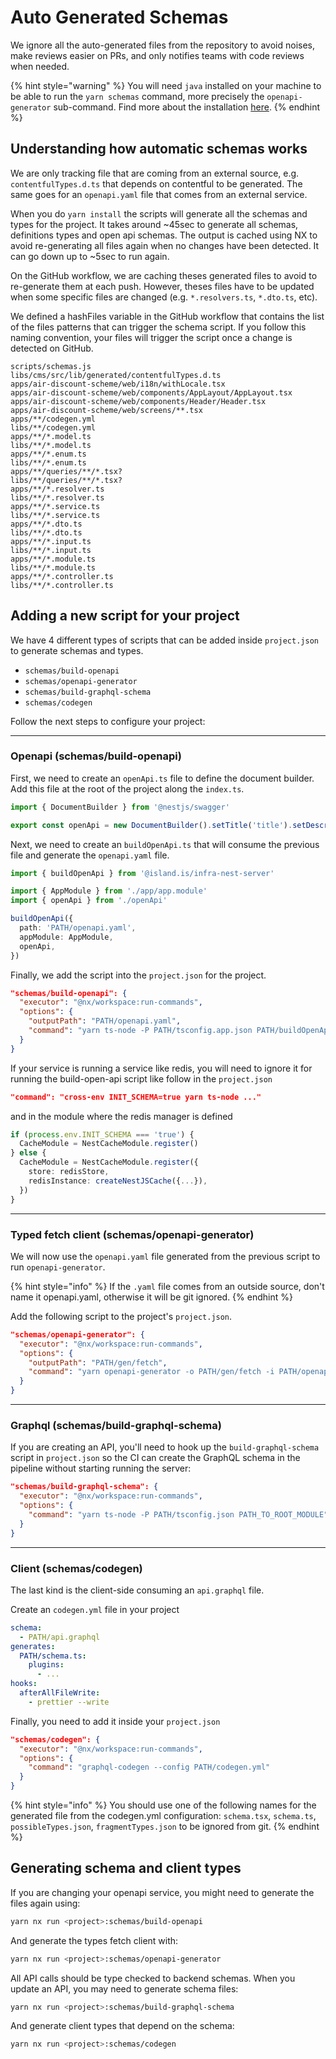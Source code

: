 # Auto Generated Schemas

We ignore all the auto-generated files from the repository to avoid noises, make reviews easier on PRs, and only notifies teams with code reviews when needed.

{% hint style="warning" %}
You will need `java` installed on your machine to be able to run the `yarn schemas` command, more precisely the `openapi-generator` sub-command. Find more about the installation [here](https://github.com/OpenAPITools/openapi-generator#13---download-jar).
{% endhint %}

## Understanding how automatic schemas works

We are only tracking file that are coming from an external source, e.g. `contentfulTypes.d.ts` that depends on contentful to be generated. The same goes for an `openapi.yaml` file that comes from an external service.

When you do `yarn install` the scripts will generate all the schemas and types for the project. It takes around ~45sec to generate all schemas, definitions types and open api schemas. The output is cached using NX to avoid re-generating all files again when no changes have been detected. It can go down up to ~5sec to run again.

On the GitHub workflow, we are caching theses generated files to avoid to re-generate them at each push. However, theses files have to be updated when some specific files are changed (e.g. `*.resolvers.ts`, `*.dto.ts`, etc).

We defined a hashFiles variable in the GitHub workflow that contains the list of the files patterns that can trigger the schema script. If you follow this naming convention, your files will trigger the script once a change is detected on GitHub.

```text
scripts/schemas.js
libs/cms/src/lib/generated/contentfulTypes.d.ts
apps/air-discount-scheme/web/i18n/withLocale.tsx
apps/air-discount-scheme/web/components/AppLayout/AppLayout.tsx
apps/air-discount-scheme/web/components/Header/Header.tsx
apps/air-discount-scheme/web/screens/**.tsx
apps/**/codegen.yml
libs/**/codegen.yml
apps/**/*.model.ts
libs/**/*.model.ts
apps/**/*.enum.ts
libs/**/*.enum.ts
apps/**/queries/**/*.tsx?
libs/**/queries/**/*.tsx?
apps/**/*.resolver.ts
libs/**/*.resolver.ts
apps/**/*.service.ts
libs/**/*.service.ts
apps/**/*.dto.ts
libs/**/*.dto.ts
apps/**/*.input.ts
libs/**/*.input.ts
apps/**/*.module.ts
libs/**/*.module.ts
apps/**/*.controller.ts
libs/**/*.controller.ts
```

## Adding a new script for your project

We have 4 different types of scripts that can be added inside `project.json` to generate schemas and types.

- `schemas/build-openapi`
- `schemas/openapi-generator`
- `schemas/build-graphql-schema`
- `schemas/codegen`

Follow the next steps to configure your project:

---

### Openapi (schemas/build-openapi)

First, we need to create an `openApi.ts` file to define the document builder. Add this file at the root of the project along the `index.ts`.

```typescript
import { DocumentBuilder } from '@nestjs/swagger'

export const openApi = new DocumentBuilder().setTitle('title').setDescription('description').setVersion('version').addTag('application').build()
```

Next, we need to create an `buildOpenApi.ts` that will consume the previous file and generate the `openapi.yaml` file.

```typescript
import { buildOpenApi } from '@island.is/infra-nest-server'

import { AppModule } from './app/app.module'
import { openApi } from './openApi'

buildOpenApi({
  path: 'PATH/openapi.yaml',
  appModule: AppModule,
  openApi,
})
```

Finally, we add the script into the `project.json` for the project.

```json
"schemas/build-openapi": {
  "executor": "@nx/workspace:run-commands",
  "options": {
    "outputPath": "PATH/openapi.yaml",
    "command": "yarn ts-node -P PATH/tsconfig.app.json PATH/buildOpenApi.ts"
  }
}
```

If your service is running a service like redis, you will need to ignore it for running the build-open-api script like follow in the `project.json`

```json
"command": "cross-env INIT_SCHEMA=true yarn ts-node ..."
```

and in the module where the redis manager is defined

```typescript
if (process.env.INIT_SCHEMA === 'true') {
  CacheModule = NestCacheModule.register()
} else {
  CacheModule = NestCacheModule.register({
    store: redisStore,
    redisInstance: createNestJSCache({...}),
  })
}
```

---

### Typed fetch client (schemas/openapi-generator)

We will now use the `openapi.yaml` file generated from the previous script to run `openapi-generator`.

{% hint style="info" %}
If the `.yaml` file comes from an outside source, don't name it openapi.yaml, otherwise it will be git ignored.
{% endhint %}

Add the following script to the project's `project.json`.

```json
"schemas/openapi-generator": {
  "executor": "@nx/workspace:run-commands",
  "options": {
    "outputPath": "PATH/gen/fetch",
    "command": "yarn openapi-generator -o PATH/gen/fetch -i PATH/openapi.yaml"
  }
}
```

---

### Graphql (schemas/build-graphql-schema)

If you are creating an API, you'll need to hook up the `build-graphql-schema` script
in `project.json` so the CI can create the GraphQL schema in the pipeline without
starting running the server:

```json
"schemas/build-graphql-schema": {
  "executor": "@nx/workspace:run-commands",
  "options": {
    "command": "yarn ts-node -P PATH/tsconfig.json PATH_TO_ROOT_MODULE"
  }
}
```

---

### Client (schemas/codegen)

The last kind is the client-side consuming an `api.graphql` file.

Create an `codegen.yml` file in your project

```yml
schema:
  - PATH/api.graphql
generates:
  PATH/schema.ts:
    plugins:
      - ...
hooks:
  afterAllFileWrite:
    - prettier --write
```

Finally, you need to add it inside your `project.json`

```json
"schemas/codegen": {
  "executor": "@nx/workspace:run-commands",
  "options": {
    "command": "graphql-codegen --config PATH/codegen.yml"
  }
}
```

{% hint style="info" %}
You should use one of the following names for the generated file from the codegen.yml configuration: `schema.tsx`, `schema.ts`, `possibleTypes.json`, `fragmentTypes.json` to be ignored from git.
{% endhint %}

## Generating schema and client types

If you are changing your openapi service, you might need to generate the files again using:

```bash
yarn nx run <project>:schemas/build-openapi
```

And generate the types fetch client with:

```bash
yarn nx run <project>:schemas/openapi-generator
```

All API calls should be type checked to backend schemas. When you update an API, you may need to generate schema files:

```bash
yarn nx run <project>:schemas/build-graphql-schema
```

And generate client types that depend on the schema:

```bash
yarn nx run <project>:schemas/codegen
```
